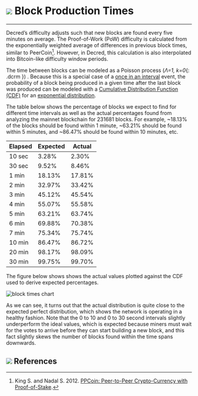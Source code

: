 # <img class="dcr-icon" src="/img/dcr-icons/PoWMine.svg" /> Block Production Times

---

Decred’s difficulty adjusts such that new blocks are found every five minutes on average. The Proof-of-Work (PoW) difficulty is calculated from the exponentially weighted average of differences in previous block times, similar to PeerCoin[^1]. However, in Decred, this calculation is also interpolated into Bitcoin-like difficulty window periods.

The time between blocks can be modeled as a Poisson process (_Λ=1, k=0_{: .dcrm }) . Because this is a special case of a [once in an interval](https://en.wikipedia.org/wiki/Poisson_distribution#Once_in_an_interval_events:_The_special_case_of_%CE%BB_=_1_and_k_=_0) event, the probability of a block being produced in a given time after the last block was produced can be modeled with a [Cumulative Distribution Function (CDF)](https://en.wikipedia.org/wiki/Cumulative_distribution_function) for an [exponential distribution](https://en.wikipedia.org/wiki/Exponential_distribution).

The table below shows the percentage of blocks we expect to find for different time intervals as well as the actual percentages found from analyzing the mainnet blockchain for 231681 blocks. For example, ~18.13% of the blocks should be found within 1 minute, ~63.21% should be found within 5 minutes, and ~86.47% should be found within 10 minutes, etc.

| Elapsed | Expected | Actual |
|---------|----------|--------|
| 10 sec  | 3.28%    | 2.30%  |
| 30 sec  | 9.52%    | 8.46%  |
| 1 min   | 18.13%   | 17.81% |
| 2 min   | 32.97%   | 33.42% |
| 3 min   | 45.12%   | 45.54% |
| 4 min   | 55.07%   | 55.58% |
| 5 min   | 63.21%   | 63.74% |
| 6 min   | 69.88%   | 70.38% |
| 7 min   | 75.34%   | 75.74% |
| 10 min  | 86.47%   | 86.72% |
| 20 min  | 98.17%   | 98.09% |
| 30 min  | 99.75%   | 99.70% |

The figure below shows shows the actual values plotted against the CDF used to derive expected percentages.

![block times chart](/img/block_times_chart.png)

As we can see, it turns out that the actual distribution is quite close to the expected perfect distribution, which shows the network is operating in a healthy fashion. Note that the 0 to 10 and 0 to 30 second intervals slightly underperform the ideal values, which is expected because miners must wait for the votes to arrive before they can start building a new block, and this fact slightly skews the number of blocks found within the time spans downwards.

## <img class="dcr-icon" src="/img/dcr-icons/Sources.svg" /> References

[^1]: King S. and Nadal S. 2012. [PPCoin: Peer-to-Peer Crypto-Currency with Proof-of-Stake](https://decred.org/research/king2012.pdf).
